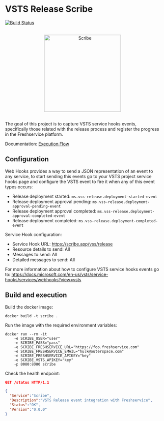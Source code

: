 # VSTS Release Scribe

[![Build Status](https://travis-ci.org/payvision-development/scribe.svg?branch=master)](https://travis-ci.org/payvision-development/scribe)

<p align="center">
  <br>
  <img src="https://raw.githubusercontent.com/payvision-development/scribe/master/img/scribe.png" alt="Scribe" width="250">
  <br><br>
</p>

The goal of this project is to capture VSTS service hooks events, specifically those related with the release process and register the progress in the Freshservice platform.

Documentation: [Execution Flow](https://github.com/payvision-development/scribe/wiki/Execution-Flow)

## Configuration

Web Hooks provides a way to send a JSON representation of an event to any service, to start sending this events go to your VSTS project service hooks page and configure the VSTS event to fire it when any of this event types occurs:

- Release deployment started: `ms.vss-release.deployment-started-event`
- Release deployment approval pending: `ms.vss-release.deployment-approval-pending-event`
- Release deployment approval completed: `ms.vss-release.deployment-approval-completed-event`
- Release deployment completed: `ms.vss-release.deployment-completed-event`

Service Hook configuration:

- Service Hook URL: https://scribe.app/vss/release  
- Resource details to send: All 
- Messages to send: All 
- Detailed messages to send: All 

For more information about how to configure VSTS service hooks events go to: https://docs.microsoft.com/en-us/vsts/service-hooks/services/webhooks?view=vsts

## Build and execution

Build the docker image:

    docker build -t scribe .

Run the image with the required environment variables:

```shell
docker run --rm -it 
    -e SCRIBE_USER="user"
    -e SCRIBE_PASS="pass"
    -e SCRIBE_FRESHSERVICE_URL="https://foo.freshservice.com"
    -e SCRIBE_FRESHSERVICE_EMAIL="hulk@outerspace.com"
    -e SCRIBE_FRESHSERVICE_APIKEY="key"
    -e SCRIBE_VSTS_APIKEY="key"
    -p 8080:8080 scribe
```

Check the health endpoint:

```json
GET /status HTTP/1.1

{
  "Service":"Scribe",
  "Description":"VSTS Release event integration with Freshservice",
  "Status":"OK",
  "Version":"0.0.0"
}
```